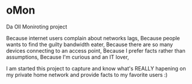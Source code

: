 # oMon
Da Oll Moniroting project

Because internet users complain about networks lags,
Because people wants to find the guilty bandwidth eater,
Because there are so many devices connecting to an access point,
Because I prefer facts rather than assumptions,
Because I'm curious and an IT lover,

I am started this project to capture and know what's REALLY hapening on my private home network and provide facts to my favorite users :)






